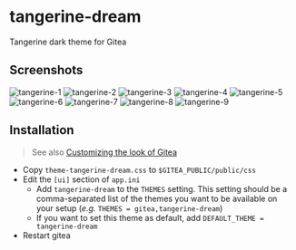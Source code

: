 # tangerine-dream
Tangerine dark theme for Gitea

## Screenshots
![tangerine-1](https://user-images.githubusercontent.com/77502609/155892175-3433c107-4caa-4cfd-b490-9f8df9122bf7.png)
![tangerine-2](https://user-images.githubusercontent.com/77502609/155892177-9243a643-870e-42ca-ad0e-3ed679197ab6.png)
![tangerine-3](https://user-images.githubusercontent.com/77502609/155892178-5bef6778-9b3c-49fb-9a8f-00f5ad587e08.png)
![tangerine-4](https://user-images.githubusercontent.com/77502609/155892179-9d158aef-fc14-4084-ab3f-aa9a3401a57e.png)
![tangerine-5](https://user-images.githubusercontent.com/77502609/155892180-cc3718eb-4a05-4a60-80fd-3cfc43768e89.png)
![tangerine-6](https://user-images.githubusercontent.com/77502609/155892182-1d8b122c-f867-4647-a381-c572646128a4.png)
![tangerine-7](https://user-images.githubusercontent.com/77502609/155892183-f74554c1-bf26-409b-b9de-cc6f0e381207.png)
![tangerine-8](https://user-images.githubusercontent.com/77502609/155892184-9ac0582f-ddd0-40ac-8f63-a1fbc8a6d4dc.png)
![tangerine-9](https://user-images.githubusercontent.com/77502609/155892186-d752320d-d2aa-4033-982c-7e60247eb0e1.png)

## Installation
> See also [Customizing the look of Gitea](https://docs.gitea.io/en-us/customizing-gitea/#customizing-the-look-of-gitea)
- Copy `theme-tangerine-dream.css` to `$GITEA_PUBLIC/public/css`
- Edit the `[ui]` section of `app.ini`
  - Add `tangerine-dream` to the `THEMES` setting. This setting should be a comma-separated list of the themes you want to be available on your setup (_e.g._ `THEMES = gitea,tangerine-dream`)
  - If you want to set this theme as default, add `DEFAULT_THEME = tangerine-dream`
- Restart gitea
